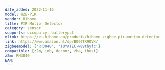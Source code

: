 ```yaml
---
date_added: 2022-11-16
model: WZB-PIR
vendor: Hihome
title: PIR Motion Detector
category: sensor
supports: occupancy, batterypct
mlink: https://en.hihome.eu/products/hihome-zigbee-pir-motion-detector
link: https://www.amazon.nl/dp/B096TX9QVK/
zigbeemodel: ['RH3040', 'TUYATEC-w89thyfc']
compatible: [z2m, iob, deconz, zha, ihost]
z2m: RH3040
EAN: 
---
```

